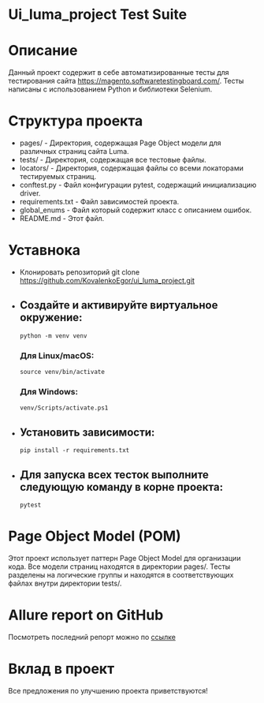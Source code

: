 # Ui_luma_project Test Suite

# Описание
Данный проект содержит в себе автоматизированные тесты для тестирования сайта https://magento.softwaretestingboard.com/. Тесты написаны с использованием Python и библиотеки Selenium.

# Структура проекта
* pages/ - Директория, содержащая Page Object модели для различных страниц сайта Luma.
* tests/ - Директория, содержащая все тестовые файлы.
* locators/ - Директория, содержащая файлы со всеми локаторами тестируемых страниц.
* conftest.py - Файл конфигурации pytest, содержащий инициализацию driver.
* requirements.txt - Файл зависимостей проекта.
* global_enums - Файл который содержит класс с описанием ошибок.
* README.md - Этот файл.

# Уставнока
   
  - Клонировать репозиторий
       git clone https://github.com/KovalenkoEgor/ui_luma_project.git
  - ## Создайте и активируйте виртуальное окружение:
        python -m venv venv
      ### Для Linux/macOS:
        source venv/bin/activate
      ### Для Windows:
        venv/Scripts/activate.ps1
  - ## Установить зависимости:
        pip install -r requirements.txt
  - ## Для запуска всех тесток выполните следующую команду в корне проекта:
        pytest    
      

# Page Object Model (POM)
Этот проект использует паттерн Page Object Model для организации кода. Все модели страниц находятся в директории pages/. Тесты разделены на логические группы и находятся в соответствующих файлах внутри директории tests/.

# Allure report on GitHub
Посмотреть последний репорт можно по [ссылке](http://localhost:63342/ui_luma_project/allure-reports/index.html?_ijt=s7cvgn6dvk3cuv6e56kne94vev&_ij_reload=RELOAD_ON_SAVE.)

# Вклад в проект
Все предложения по улучшению проекта приветствуются!
